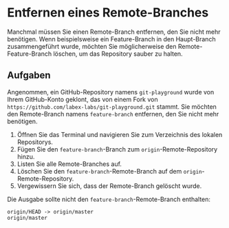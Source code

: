 # Entfernen eines Remote-Branches

Manchmal müssen Sie einen Remote-Branch entfernen, den Sie nicht mehr benötigen. Wenn beispielsweise ein Feature-Branch in den Haupt-Branch zusammengeführt wurde, möchten Sie möglicherweise den Remote-Feature-Branch löschen, um das Repository sauber zu halten.

## Aufgaben

Angenommen, ein GitHub-Repository namens `git-playground` wurde von Ihrem GitHub-Konto geklont, das von einem Fork von `https://github.com/labex-labs/git-playground.git` stammt. Sie möchten den Remote-Branch namens `feature-branch` entfernen, den Sie nicht mehr benötigen.

1. Öffnen Sie das Terminal und navigieren Sie zum Verzeichnis des lokalen Repositorys.
2. Fügen Sie den `feature-branch`-Branch zum `origin`-Remote-Repository hinzu.
3. Listen Sie alle Remote-Branches auf.
4. Löschen Sie den `feature-branch`-Remote-Branch auf dem `origin`-Remote-Repository.
5. Vergewissern Sie sich, dass der Remote-Branch gelöscht wurde.

Die Ausgabe sollte nicht den `feature-branch`-Remote-Branch enthalten:

```
origin/HEAD -> origin/master
origin/master
```
